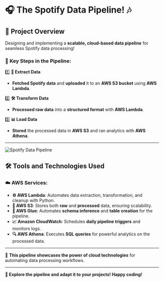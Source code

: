 # 🎧 **The Spotify Data Pipeline!** 🎶  

## 🚀 **Project Overview**  
Designing and implementing a **scalable, cloud-based data pipeline** for seamless Spotify data processing!  

### 🔑 **Key Steps in the Pipeline:**  
1️⃣ **💾 Extract Data**  
   - **Fetched Spotify data** and **uploaded** it to an **AWS S3 bucket** using **AWS Lambda**.  

2️⃣ **🛠️ Transform Data**  
   - **Processed raw data** into a **structured format** with **AWS Lambda**.  

3️⃣ **📊 Load Data**  
   - **Stored** the processed data in **AWS S3** and ran analytics with **AWS Athena**.  

---
![Spotify Data Pipeline](images/spotify_pipeline.png "The Spotify Data Pipeline")


## 🛠️ **Tools and Technologies Used**  

### ☁️ **AWS Services**:  
- **⚙️ AWS Lambda**: Automates data extraction, transformation, and cleanup with Python.  
- **📂 AWS S3**: Stores both **raw** and **processed** data, ensuring scalability.  
- **🧠 AWS Glue**: Automates **schema inference** and **table creation** for the pipeline.  
- **📈 Amazon CloudWatch**: Schedules **daily pipeline triggers** and monitors logs.  
- **🔍 AWS Athena**: Executes **SQL queries** for powerful analytics on the processed data.  

---  

🎉 **This pipeline showcases the power of cloud technologies** for automating data processing workflows.  

---  

**🚀 Explore the pipeline and adapt it to your projects! Happy coding!**

